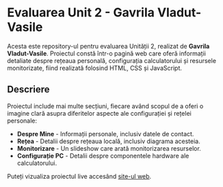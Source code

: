 # Evaluarea Unit 2 - Gavrila Vladut-Vasile

Acesta este repository-ul pentru evaluarea Unității 2, realizat de **Gavrila Vladut-Vasile**. Proiectul constă într-o pagină web care oferă informații detaliate despre rețeaua personală, configurația calculatorului și resursele monitorizate, fiind realizată folosind HTML, CSS și JavaScript.

## Descriere

Proiectul include mai multe secțiuni, fiecare având scopul de a oferi o imagine clară asupra diferitelor aspecte ale configurației și rețelei personale:

- **Despre Mine** - Informații personale, inclusiv datele de contact.
- **Rețea** - Detalii despre rețeaua locală, inclusiv diagrama acesteia.
- **Monitorizare** - Un slideshow care arată monitorizarea resurselor.
- **Configurație PC** - Detalii despre componentele hardware ale calculatorului.

Puteți vizualiza proiectul live accesând [site-ul web](https://icy-bush-0e50b060f.5.azurestaticapps.net).
